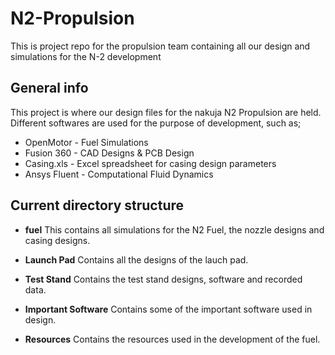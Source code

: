 # N2-Propulsion

This is project repo for the propulsion team containing all our design and simulations for the N-2 development

## General info

This project is where our design files for the nakuja N2 Propulsion are held. Different softwares are used for the purpose of development, such as;

* OpenMotor - Fuel Simulations
* Fusion 360 - CAD Designs & PCB Design
* Casing.xls - Excel spreadsheet for casing design parameters
* Ansys Fluent - Computational Fluid Dynamics


## Current directory structure

* **fuel** This contains all simulations for the N2 Fuel, the nozzle designs and casing designs.

* **Launch Pad** Contains all the designs of the lauch pad.

* **Test Stand** Contains the test stand designs, software and recorded data.

* **Important Software** Contains some of the important software used in design.

* **Resources** Contains the resources used in the development of the fuel.

